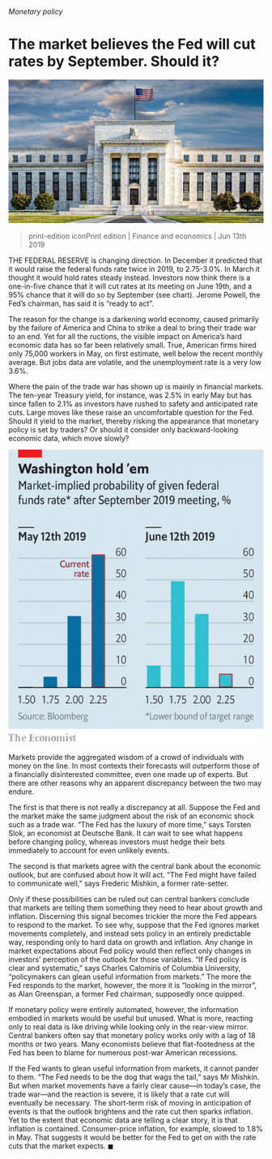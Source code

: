 ###### Monetary policy

# The market believes the Fed will cut rates by September. Should it? 

![image](images/20190615_fnp503.jpg) 

> print-edition iconPrint edition | Finance and economics | Jun 13th 2019 

THE FEDERAL RESERVE is changing direction. In December it predicted that it would raise the federal funds rate twice in 2019, to 2.75-3.0%. In March it thought it would hold rates steady instead. Investors now think there is a one-in-five chance that it will cut rates at its meeting on June 19th, and a 95% chance that it will do so by September (see chart). Jerome Powell, the Fed’s chairman, has said it is “ready to act”. 

The reason for the change is a darkening world economy, caused primarily by the failure of America and China to strike a deal to bring their trade war to an end. Yet for all the ructions, the visible impact on America’s hard economic data has so far been relatively small. True, American firms hired only 75,000 workers in May, on first estimate, well below the recent monthly average. But jobs data are volatile, and the unemployment rate is a very low 3.6%. 

Where the pain of the trade war has shown up is mainly in financial markets. The ten-year Treasury yield, for instance, was 2.5% in early May but has since fallen to 2.1% as investors have rushed to safety and anticipated rate cuts. Large moves like these raise an uncomfortable question for the Fed. Should it yield to the market, thereby risking the appearance that monetary policy is set by traders? Or should it consider only backward-looking economic data, which move slowly? 

![image](images/20190615_fnc999.png) 

Markets provide the aggregated wisdom of a crowd of individuals with money on the line. In most contexts their forecasts will outperform those of a financially disinterested committee, even one made up of experts. But there are other reasons why an apparent discrepancy between the two may endure. 

The first is that there is not really a discrepancy at all. Suppose the Fed and the market make the same judgment about the risk of an economic shock such as a trade war. “The Fed has the luxury of more time,” says Torsten Slok, an economist at Deutsche Bank. It can wait to see what happens before changing policy, whereas investors must hedge their bets immediately to account for even unlikely events. 

The second is that markets agree with the central bank about the economic outlook, but are confused about how it will act. “The Fed might have failed to communicate well,” says Frederic Mishkin, a former rate-setter. 

Only if these possibilities can be ruled out can central bankers conclude that markets are telling them something they need to hear about growth and inflation. Discerning this signal becomes trickier the more the Fed appears to respond to the market. To see why, suppose that the Fed ignores market movements completely, and instead sets policy in an entirely predictable way, responding only to hard data on growth and inflation. Any change in market expectations about Fed policy would then reflect only changes in investors’ perception of the outlook for those variables. “If Fed policy is clear and systematic,” says Charles Calomiris of Columbia University, “policymakers can glean useful information from markets.” The more the Fed responds to the market, however, the more it is “looking in the mirror”, as Alan Greenspan, a former Fed chairman, supposedly once quipped. 

If monetary policy were entirely automated, however, the information embodied in markets would be useful but unused. What is more, reacting only to real data is like driving while looking only in the rear-view mirror. Central bankers often say that monetary policy works only with a lag of 18 months or two years. Many economists believe that flat-footedness at the Fed has been to blame for numerous post-war American recessions. 

If the Fed wants to glean useful information from markets, it cannot pander to them. “The Fed needs to be the dog that wags the tail,” says Mr Mishkin. But when market movements have a fairly clear cause—in today’s case, the trade war—and the reaction is severe, it is likely that a rate cut will eventually be necessary. The short-term risk of moving in anticipation of events is that the outlook brightens and the rate cut then sparks inflation. Yet to the extent that economic data are telling a clear story, it is that inflation is contained. Consumer-price inflation, for example, slowed to 1.8% in May. That suggests it would be better for the Fed to get on with the rate cuts that the market expects. ◼ 

